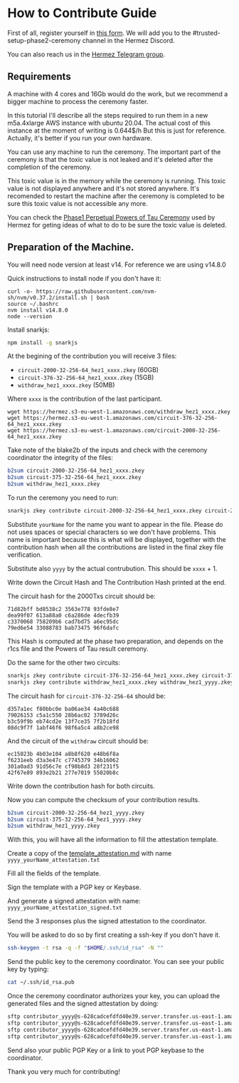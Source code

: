 
# How to Contribute Guide

First of all, register yourself in [this form](https://forms.gle/P2Kwuqew94FosvWq5). We will add you to the #trusted-setup-phase2-ceremony channel in the Hermez Discord.

You can also reach us in the [Hermez Telegram group](https://t.me/hermez_network).

## Requirements

A machine with 4 cores and 16Gb would do the work, but we recommend a bigger machine to process the ceremony faster.

In this tutorial I'll describe all the steps required to run them in a new m5a.4xlarge AWS instance with ubuntu 20.04. The actual cost of this instance at the moment of writing is 0.644$/h  But this is just for reference. Actually, it's better if you run your own hardware.

You can use any machine to run the ceremony. The important part of the ceremony is that the toxic value is not leaked and it's deleted after the completion of the ceremony.

This toxic value is in the memory while the ceremony is running. This toxic value is not displayed anywhere and it's not stored anywhere. It's recomended to restart the machine after the ceremony is completed to be sure this toxic value is not accessible any more.

You can check the [Phase1 Perpetual Powers of Tau Ceremony](https://github.com/weijiekoh/perpetualpowersoftau) used by Hermez for geting ideas of what to do to be sure the toxic value is deleted.

## Preparation of the Machine.

You will need node version at least v14. For reference we are using v14.8.0

Quick instructions to install node if you don't have it:

````
curl -o- https://raw.githubusercontent.com/nvm-sh/nvm/v0.37.2/install.sh | bash
source ~/.bashrc
nvm install v14.8.0
node --version
````

Install snarkjs:

````bash
npm install -g snarkjs
````

At the begining of the contribution you will receive 3 files:

* `circuit-2000-32-256-64_hez1_xxxx.zkey` (60GB)
* `circuit-376-32-256-64_hez1_xxxx.zkey`  (15GB)
* `withdraw_hez1_xxxx.zkey` (50MB)

Where `xxxx` is the contribution of the last participant.

````
wget https://hermez.s3-eu-west-1.amazonaws.com/withdraw_hez1_xxxx.zkey
wget https://hermez.s3-eu-west-1.amazonaws.com/circuit-376-32-256-64_hez1_xxxx.zkey
wget https://hermez.s3-eu-west-1.amazonaws.com/circuit-2000-32-256-64_hez1_xxxx.zkey
````

Take note of the blake2b of the inputs and check with the ceremony coordinator the integrity of the files:
````bash
b2sum circuit-2000-32-256-64_hez1_xxxx.zkey
b2sum circuit-375-32-256-64_hez1_xxxx.zkey
b2sum withdraw_hez1_xxxx.zkey
````

To run the ceremony you need to run:

````bash
snarkjs zkey contribute circuit-2000-32-256-64_hez1_xxxx.zkey circuit-2000-32-256-64_hez1_yyyy.zkey -v -n=yourName
````

Substitute `yourName` for the name you want to appear in the file. Please do not uses spaces or special characters so we don't have problems.  This name is important because this is what will be displayed, together with the contribution hash when all the contributions are listed in the final zkey file verification.

Substitute also `yyyy` by the actual contrubution.  This should be `xxxx` + 1.

Write down the Circuit Hash and The Contribution Hash printed at the end.

The circuit hash for the 2000Txs circuit should be:

````
71d82bff bd8538c2 3563e778 93fde8e7
dea99f07 613a88a0 c6a286de 4decfb39
c3370068 758209b6 cad7bd75 a6ec95dc
79ed6e54 33088783 bab73475 96f6dafc
````

This Hash is computed at the phase two preparation, and depends on the r1cs file and the Powers of Tau result ceremony.

Do the same for the other two circuits:

````bash
snarkjs zkey contribute circuit-376-32-256-64_hez1_xxxx.zkey circuit-376-32-256-64_hez1_yyyy.zkey -v -n=yourName
snarkjs zkey contribute withdraw_hez1_xxxx.zkey withdraw_hez1_yyyy.zkey -v -n=yourName
````

The circuit hash for `circuit-376-32-256-64` should be:

````
d357a1ec f80bbc0e ba06ae34 4a40c688
79026153 c5a1c550 28b6ac02 3789d26c
b3c59f9b eb74cd2e 13f7ce35 7f2b18fd
08dc9f7f 1abf46f6 98f6a5c4 a8b2ce98
````

And the circuit of the `withdraw` circuit should be:

````
ec15023b 4b03e104 a8b8f620 e48b6f8a
f6231eeb d3a3e47c c7745379 34b16062
301a0ad3 91d56c7e cf98b8d3 28f231f5
42f67e89 893e2b21 277e7019 55020b8c
````

Write down the contribution hash for both circuits.

Now you can compute the checksum of your contribution results.

````bash
b2sum circuit-2000-32-256-64_hez1_yyyy.zkey
b2sum circuit-375-32-256-64_hez1_yyyy.zkey
b2sum withdraw_hez1_yyyy.zkey
````

With this, you will have all the information to fill the attestation template.

Create a copy of the [template_attestation.md](template_attestation.md) with name `yyyy_yourName_attestation.txt`

Fill all the fields of the template.

Sign the template with a PGP key or Keybase.

And generate a signed attestation with name:
`yyyy_yourName_attestation_signed.txt`


Send the 3 responses plus the signed attestation to the coordinator.

You will be asked to do so by first creating a ssh-key if you don't have it.

````bash
ssh-keygen -t rsa -q -f "$HOME/.ssh/id_rsa" -N ""
````

Send the public key to the ceremony coordinator.
You can see your public key by typing:

````bash
cat ~/.ssh/id_rsa.pub
````

Once the ceremony coordinator authorizes your key, you can upload the generated files and the signed attestation by doing:

````bash
sftp contributor_yyyy@s-628cadcefdfd40e39.server.transfer.us-east-1.amazonaws.com <<< $'put circuit-2000-32-256-64_hez1_yyyy.zkey'
sftp contributor_yyyy@s-628cadcefdfd40e39.server.transfer.us-east-1.amazonaws.com <<< $'put circuit-376-32-256-64_hez1_yyyy.zkey'
sftp contributor_yyyy@s-628cadcefdfd40e39.server.transfer.us-east-1.amazonaws.com <<< $'put withdraw_hez1_yyyy.zkey'
sftp contributor_yyyy@s-628cadcefdfd40e39.server.transfer.us-east-1.amazonaws.com <<< $'put yyyy_YourName_attestation_signed.txt'
````

Send also your public PGP Key or a link to yout PGP keybase to the coordinator.

Thank you very much for contributing!
